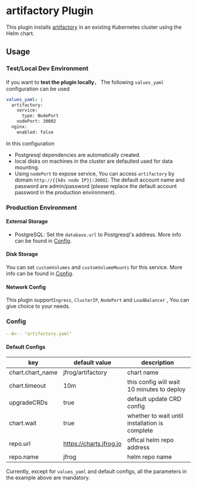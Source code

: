 # artifactory Plugin

This plugin installs [artifactory](https://jfrog.com/artifactory/) in an existing Kubernetes cluster using the Helm chart.

## Usage

### Test/Local Dev Environment

If you want to **test the plugin locally**， The following `values_yaml` configuration can be used

```yaml
values_yaml: |
  artifactory:
    service:
      type: NodePort
    nodePort: 30002
  nginx:
    enabled: false
```

In this configuration

- Postgresql dependencies are automatically created.
- local disks on machines in the cluster are defaulted used for data mounting.
- Using `nodePort` to expose service, You can access `artifactory` by domain `http://{{k8s node IP}}:30002`. The default account name and password are admin/password (please replace the default account password in the production environment).

### Production Environment

#### External Storage

- PostgreSQL: Set the `database.url` to Postgresql's address. More info can be found in [Config](https://www.jfrog.com/confluence/display/JFROG/Configuring+the+Database).

#### Disk Storage

You can set `customVolumes` and `customVolumeMounts` for this service. More info can be found in [Config](https://www.jfrog.com/confluence/display/JFROG/Configuring+the+Filestore).

#### Network Config

This plugin support`Ingress`, `ClusterIP`, `NodePort` and `LoadBalancer` , You can give choice to your needs.

### Config

```yaml
--8<-- "artifactory.yaml"
```

#### Default Configs

| key              | default value           | description                                    |
| ----             | ----                    | ----                                           |
| chart.chart_name | jfrog/artifactory       | chart name                                     |
| chart.timeout    | 10m                     | this config will wait 10 minutes to deploy     |
| upgradeCRDs      | true                    | default update CRD config                      |
| chart.wait       | true                    | whether to wait until installation is complete |
| repo.url         | https://charts.jfrog.io | offical helm repo address                      |
| repo.name        | jfrog                   | helm repo name                                 |

Currently, except for `values_yaml` and default configs, all the parameters in the example above are mandatory.
